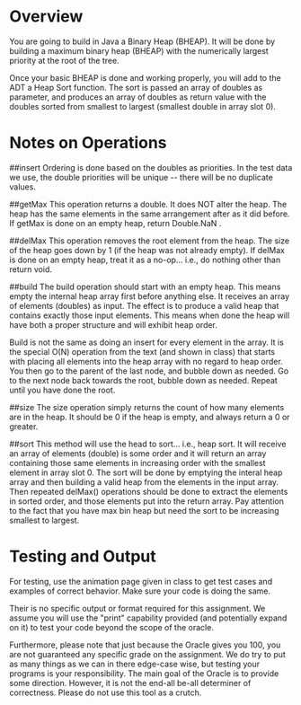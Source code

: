 # Overview
You are going to build in Java a Binary Heap (BHEAP). It will be done by building a maximum binary heap (BHEAP) with the numerically largest priority at the root of the tree.

Once your basic BHEAP is done and working properly, you will add to the ADT a Heap Sort function. The sort is passed an array of doubles as parameter, and produces an array of doubles as return value with the doubles sorted from smallest to largest (smallest double in array slot 0).

# Notes on Operations
##insert
Ordering is done based on the doubles as priorities. In the test data we use, the double priorities will be unique -- there will be no duplicate values.

##getMax
This operation returns a double. It does NOT alter the heap. The heap has the same elements in the same arrangement after as it did before. If getMax is done on an empty heap, return Double.NaN .

##delMax
This operation removes the root element from the heap. The size of the heap goes down by 1 (if the heap was not already empty). If delMax is done on an empty heap, treat it as a no-op... i.e., do nothing other than return void.

##build
The build operation should start with an empty heap. This means empty the internal heap array first before anything else. It receives an array of elements (doubles) as input. The effect is to produce a valid heap that contains exactly those input elements. This means when done the heap will have both a proper structure and will exhibit heap order.

Build is not the same as doing an insert for every element in the array. It is the special O(N) operation from the text (and shown in class) that starts with placing all elements into the heap array with no regard to heap order. You then go to the parent of the last node, and bubble down as needed. Go to the next node back towards the root, bubble down as needed. Repeat until you have done the root.

##size
The size operation simply returns the count of how many elements are in the heap. It should be 0 if the heap is empty, and always return a 0 or greater.

##sort
This method will use the head to sort... i.e., heap sort. It will receive an array of elements (double) is some order and it will return an array containing those same elements in increasing order with the smallest element in array slot 0. The sort will be done by emptying the interal heap array and then building a valid heap from the elements in the input array. Then repeated delMax() operations should be done to extract the elements in sorted order, and those elements put into the return array. Pay attention to the fact that you have max bin heap but need the sort to be increasing smallest to largest.

# Testing and Output
For testing, use the animation page given in class to get test cases and examples of correct behavior. Make sure your code is doing the same.

Their is no specific output or format required for this assignment. We assume you will use the "print" capability provided (and potentially expand on it) to test your code beyond the scope of the oracle.

Furthermore, please note that just because the Oracle gives you 100, you are not guaranteed any specific grade on the assignment. We do try to put as many things as we can in there edge-case wise, but testing your programs is your responsibility. The main goal of the Oracle is to provide some direction. However, it is not the end-all be-all determiner of correctness. Please do not use this tool as a crutch.
